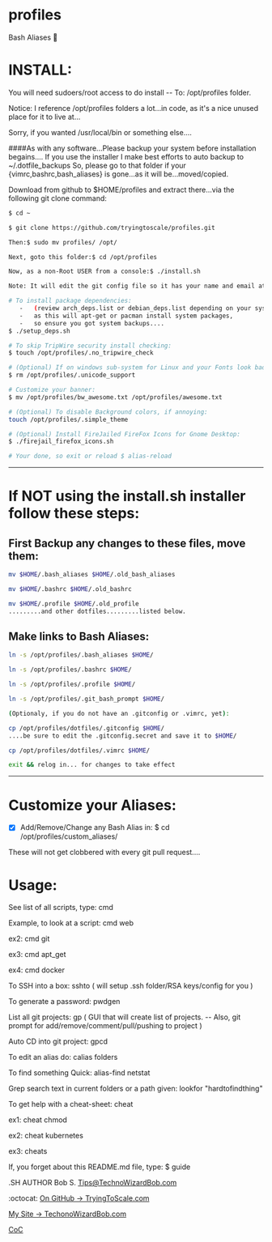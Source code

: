 # profiles
Bash Aliases :rocket:

# INSTALL:
You will need sudoers/root access to do install -- To: /opt/profiles folder.

Notice: I reference /opt/profiles folders a lot...in code, as it's a nice unused place for it to live at...

Sorry, if you wanted /usr/local/bin or something else....

####As with any software...Please backup your system before installation begains....
If you use the installer I make best efforts to auto backup to ~/.dotfile_backups
So, please go to that folder if your {vimrc,bashrc,bash_aliases} is gone...as it will be...moved/copied.

Download from github to $HOME/profiles and extract there...via the following git clone command:
```bash
$ cd ~

$ git clone https://github.com/tryingtoscale/profiles.git

Then:$ sudo mv profiles/ /opt/

Next, goto this folder:$ cd /opt/profiles

Now, as a non-Root USER from a console:$ ./install.sh

Note: It will edit the git config file so it has your name and email at this point.

# To install package dependencies: 
   -   (review arch_deps.list or debian_deps.list depending on your system)
   -   as this will apt-get or pacman install system packages, 
   -   so ensure you got system backups....
$ ./setup_deps.sh

# To skip TripWire security install checking:
$ touch /opt/profiles/.no_tripwire_check

# (Optional) If on windows sub-system for Linux and your Fonts look bad...then
$ rm /opt/profiles/.unicode_support

# Customize your banner: 
$ mv /opt/profiles/bw_awesome.txt /opt/profiles/awesome.txt

# (Optional) To disable Background colors, if annoying:
touch /opt/profiles/.simple_theme

# (Optional) Install FireJailed FireFox Icons for Gnome Desktop:
$ ./firejail_firefox_icons.sh

# Your done, so exit or reload $ alias-reload

```
---

# If NOT using the install.sh installer follow these steps:

## First Backup any changes to these files, move them:
```bash
mv $HOME/.bash_aliases $HOME/.old_bash_aliases

mv $HOME/.bashrc $HOME/.old_bashrc

mv $HOME/.profile $HOME/.old_profile
.........and other dotfiles.........listed below.
```
## Make links to Bash Aliases:
```bash
ln -s /opt/profiles/.bash_aliases $HOME/

ln -s /opt/profiles/.bashrc $HOME/

ln -s /opt/profiles/.profile $HOME/

ln -s /opt/profiles/.git_bash_prompt $HOME/

(Optionaly, if you do not have an .gitconfig or .vimrc, yet):

cp /opt/profiles/dotfiles/.gitconfig $HOME/
....be sure to edit the .gitconfig.secret and save it to $HOME/

cp /opt/profiles/dotfiles/.vimrc $HOME/

exit && relog in... for changes to take effect
```

---

# Customize your Aliases:

 - [x] Add/Remove/Change any Bash Alias in: $ cd /opt/profiles/custom_aliases/

These will not get clobbered with every git pull request....

# Usage:

See list of all scripts, type: cmd

Example, to look at a script: cmd web

ex2: cmd git

ex3: cmd apt_get

ex4: cmd docker

To SSH into a box: sshto ( will setup .ssh folder/RSA keys/config for you )

To generate a password: pwdgen

List all git projects: gp ( GUI that will create list of projects.
  -- Also, git prompt for add/remove/comment/pull/pushing to project )

Auto CD into git project: gpcd

To edit an alias do: calias folders

To find something Quick: alias-find netstat

Grep search text in current folders or a path given: lookfor "hardtofindthing" 

To get help with a cheat-sheet: cheat

ex1: cheat chmod

ex2: cheat kubernetes

ex3: cheats

If, you forget about this README.md file, type: $ guide

.SH AUTHOR
Bob S. <Tips@TechnoWizardBob.com>

:octocat: [On GitHub -> TryingToScale.com](https://github.com/technowizardbob)

[My Site -> TechonoWizardBob.com](https://TechonoWizardBob.com)

[CoC](https://github.com/technowizardbob/profiles/blob/main/CoC/CoC.md)
